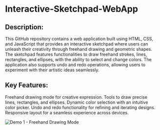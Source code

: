 # Interactive-Sketchpad-WebApp

## Description:
This GitHub repository contains a web application built using HTML, CSS, and JavaScript that provides an interactive sketchpad where users can unleash their creativity through freehand drawing and geometric shapes. The sketchpad features functionalities to draw freehand strokes, lines, rectangles, and ellipses, with the ability to select and change colors. The application also supports undo and redo operations, allowing users to experiment with their artistic ideas seamlessly.

## Key Features:

Freehand drawing mode for creative expression.
Tools to draw precise lines, rectangles, and ellipses.
Dynamic color selection with an intuitive color picker.
Undo and redo functionality for refining and iterating designs.
Responsive layout for a seamless experience across devices.


![Demo 1 - Freehand Drawing Mode](images/demo1.jpg)
